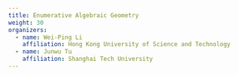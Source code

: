 ```yaml
---
title: Enumerative Algebraic Geometry
weight: 30
organizers:
  - name: Wei-Ping Li
    affiliation: Hong Kong University of Science and Technology
  - name: Junwu Tu
    affiliation: Shanghai Tech University
---
```

